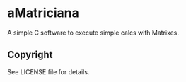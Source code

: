 # aMatriciana
A simple C software to execute simple calcs with Matrixes.

## Copyright
See LICENSE file for details.